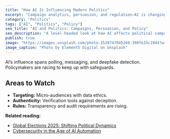 ```yaml
---
title: "How AI Is Influencing Modern Politics"
excerpt: "Campaign analytics, persuasion, and regulation—AI is changing politics, for better and worse."
category: "Politics"
tags: ["AI", "Politics", "Policy"]
seo_title: "AI and Politics: Campaigns, Persuasion, and Policy"
seo_description: "A level-headed look at how AI affects political campaigns, voter outreach, and regulation debates."
publish: true
image: "https://images.unsplash.com/photo-1528747045269-390fe33c19d4?w=800&h=500&fit=crop"
image_caption: "Photo by Element5 Digital on Unsplash"
---
```


AI’s influence spans polling, messaging, and deepfake detection. Policymakers are racing to keep up with safeguards.

## Areas to Watch
- **Targeting:** Micro-audiences with data ethics.  
- **Authenticity:** Verification tools against deception.  
- **Rules:** Transparency and audit requirements are rising.

**Related reading:**  
- [Global Elections 2025: Shifting Political Dynamics](https://spherevista360.com/global-elections-2025/)  
- [Cybersecurity in the Age of AI Automation](https://spherevista360.com/ai-cybersecurity-automation/)
